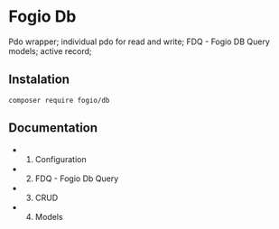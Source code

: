 Fogio Db
========

Pdo wrapper; individual pdo for read and write; FDQ - Fogio DB Query
models; active record;


Instalation
-----------

```
composer require fogio/db
````

Documentation
-------------

- 01. Configuration
- 02. FDQ - Fogio Db Query
- 03. CRUD
- 04. Models
